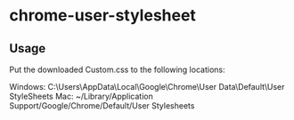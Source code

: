 chrome-user-stylesheet
======================

Usage
-----
Put the downloaded Custom.css to the following locations:

Windows:
C:\Users\\AppData\Local\Google\Chrome\User Data\Default\User StyleSheets
Mac:
~/Library/Application Support/Google/Chrome/Default/User Stylesheets
